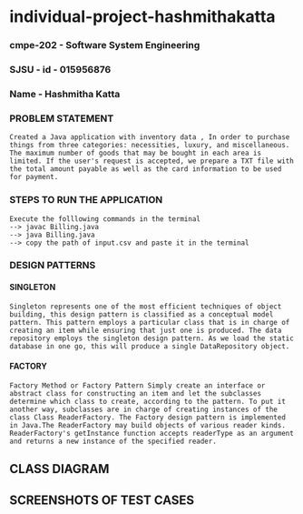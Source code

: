 # individual-project-hashmithakatta
### cmpe-202 - Software System Engineering
### SJSU - id - 015956876
### Name - Hashmitha Katta

### PROBLEM STATEMENT
    Created a Java application with inventory data , In order to purchase things from three categories: necessities, luxury, and miscellaneous. The maximum number of goods that may be bought in each area is limited. If the user's request is accepted, we prepare a TXT file with the total amount payable as well as the card information to be used for payment.

### STEPS TO RUN THE APPLICATION
    Execute the folllowing commands in the terminal
    --> javac Billing.java
    --> java Billing.java
    --> copy the path of input.csv and paste it in the terminal
   
### DESIGN PATTERNS
#### SINGLETON
    Singleton represents one of the most efficient techniques of object building, this design pattern is classified as a conceptual model pattern. This pattern employs a particular class that is in charge of creating an item while ensuring that just one is produced. The data repository employs the singleton design pattern. As we load the static database in one go, this will produce a single DataRepository object.

#### FACTORY
    Factory Method or Factory Pattern Simply create an interface or abstract class for constructing an item and let the subclasses determine which class to create, according to the pattern. To put it another way, subclasses are in charge of creating instances of the class Class ReaderFactory. The Factory design pattern is implemented in Java.The ReaderFactory may build objects of various reader kinds. ReaderFactory's getInstance function accepts readerType as an argument and returns a new instance of the specified reader.

## CLASS DIAGRAM
## SCREENSHOTS OF TEST CASES

